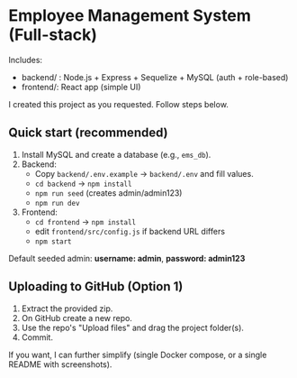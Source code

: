 # Employee Management System (Full-stack)

Includes:
- backend/ : Node.js + Express + Sequelize + MySQL (auth + role-based)
- frontend/: React app (simple UI)

I created this project as you requested. Follow steps below.

## Quick start (recommended)
1. Install MySQL and create a database (e.g., `ems_db`).
2. Backend:
   - Copy `backend/.env.example` → `backend/.env` and fill values.
   - `cd backend` → `npm install`
   - `npm run seed` (creates admin/admin123)
   - `npm run dev`
3. Frontend:
   - `cd frontend` → `npm install`
   - edit `frontend/src/config.js` if backend URL differs
   - `npm start`

Default seeded admin: **username: admin**, **password: admin123**

## Uploading to GitHub (Option 1)
1. Extract the provided zip.
2. On GitHub create a new repo.
3. Use the repo's "Upload files" and drag the project folder(s).
4. Commit.

If you want, I can further simplify (single Docker compose, or a single README with screenshots).

